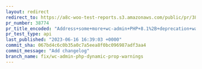 ```yaml
---
layout: redirect
redirect_to: https://a8c-woo-test-reports.s3.amazonaws.com/public/pr/38774/api/index.html
pr_number: 38774
pr_title_encoded: "Address+some+more+wc-admin+PHP+8.1%2B+deprecation+warnings"
pr_test_type: api
last_published: "2023-06-16 16:39:03 +0000"
commit_sha: 067bd4c6c0b35a0c7a5eea8f0bc096987adf3aa4
commit_message: "Add changelog"
branch_name: fix/wc-admin-php-dynamic-prop-warnings
---
```

